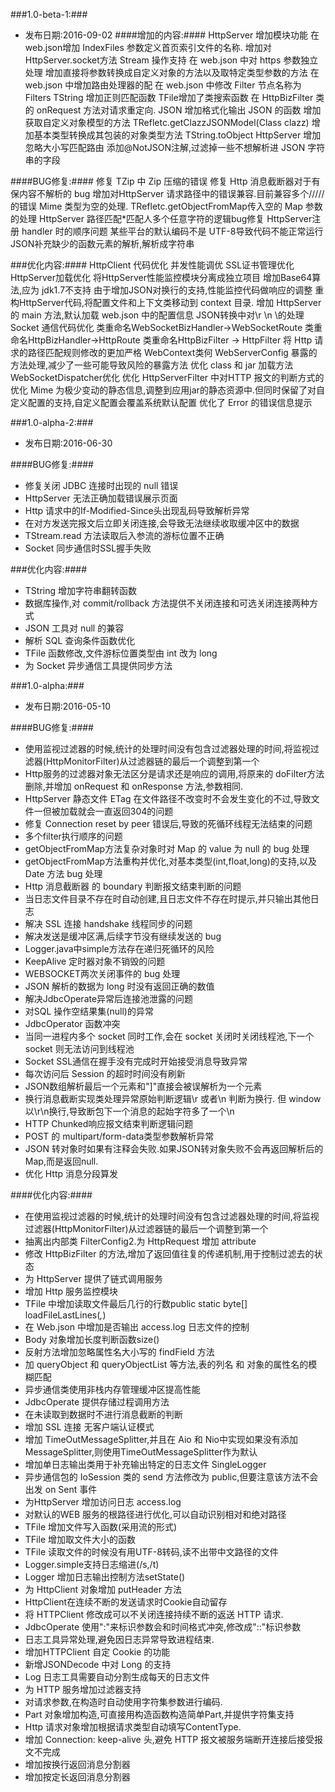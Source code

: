 ###1.0-beta-1:###
- 发布日期:2016-09-02
####增加的内容:####
HttpServer 增加模块功能
在 web.json增加 IndexFiles 参数定义首页索引文件的名称.
增加对HttpServer.socket方法 Stream 操作支持
在 web.json 中对 https 参数独立处理
增加直接将参数转换成自定义对象的方法以及取特定类型参数的方法
在 web.json 中增加路由处理器的配
在 web.json 中修改 Filter 节点名称为 Filters
TString 增加正则匹配函数
TFile增加了类搜索函数
在 HttpBizFilter 类的 onRequest 方法对请求重定向.
JSON 增加格式化输出 JSON 的函数
增加获取自定义对象模型的方法 TRefletc.getClazzJSONModel(Class clazz)
增加基本类型转换成其包装的对象类型方法 TString.toObject
HttpServer 增加忽略大小写匹配路由
添加@NotJSON注解,过滤掉一些不想解析进 JSON 字符串的字段

####BUG修复:####
修复 TZip 中 Zip 压缩的错误
修复 Http 消息截断器对于有保内容不解析的 bug
增加对HttpServer 请求路径中的错误兼容.目前兼容多个/////的错误
Mime 类型为空的处理.
TRefletc.getObjectFromMap传入空的 Map 参数的处理
HttpServer 路径匹配*匹配人多个任意字符的逻辑bug修复
HttpServer注册 handler 时的顺序问题
某些平台的默认编码不是 UTF-8导致代码不能正常运行
JSON补充缺少的函数元素的解析,解析成字符串

###优化内容:####
HttpClient 代码优化
并发性能调优
SSL证书管理优化
HttpServer加载优化
将HttpServer性能监控模块分离成独立项目
增加Base64算法,应为 jdk1.7不支持
由于增加JSON对换行的支持,性能监控代码做响应的调整
重构HttpServer代码,将配置文件和上下文类移动到 context 目录.
增加 HttpServer 的 main 方法,默认加载 web.json 中的配置信息
JSON转换中对\r \n \的处理
Socket 通信代码优化
类重命名WebSocketBizHandler->WebSocketRoute
类重命名HttpBizHandler->HttpRoute
类重命名HttpBizFilter -> HttpFilter
将 Http 请求的路径匹配规则修改的更加严格
WebContext类何 WebServerConfig 暴露的方法处理,减少了一些可能导致风险的暴露方法
优化 class 和 jar 加载方法
WebSocketDispatcher优化
优化 HttpServerFilter 中对HTTP 报文的判断方式的优化
Mime 为极少变动的静态信息,调整到应用jar的静态资源中.但同时保留了对自定义配置的支持,自定义配置会覆盖系统默认配置
优化了 Error 的错误信息提示

###1.0-alpha-2:###

- 发布日期:2016-06-30
 
####BUG修复:####

 - 修复关闭 JDBC 连接时出现的 null 错误
 - HttpServer 无法正确加载错误展示页面
 - Http 请求中的If-Modified-Since头出现乱码导致解析异常
 - 在对方发送完报文后立即关闭连接,会导致无法继续收取缓冲区中的数据
 - TStream.read 方法读取后入参流的游标位置不正确
 - Socket 同步通信时SSL握手失败

###优化内容:####

 -  TString 增加字符串翻转函数
 -  数据库操作,对 commit/rollback 方法提供不关闭连接和可选关闭连接两种方式
 -  JSON 工具对 null 的兼容
 -  解析 SQL 查询条件函数优化
 -  TFile 函数修改,文件游标位置类型由 int 改为 long
 -  为 Socket 异步通信工具提供同步方法
 
###1.0-alpha:###

- 发布日期:2016-05-10
 
####BUG修复:####

 - 使用监视过滤器的时候,统计的处理时间没有包含过滤器处理的时间,将监视过滤器(HttpMonitorFilter)从过滤器链的最后一个调整到第一个
 - Http服务的过滤器对象无法区分是请求还是响应的调用,将原来的 doFilter方法删除,并增加 onRequest 和 onResponse 方法,参数相同.
 - HttpServer 静态文件 ETag 在文件路径不改变时不会发生变化的不过,导致文件一但被加载就会一直返回304的问题
 - 修复 Connection reset by peer 错误后,导致的死循环线程无法结束的问题
 - 多个filter执行顺序的问题
 - getObjectFromMap方法复杂对象时对 Map 的 value 为 null 的 bug 处理
 - getObjectFromMap方法重构并优化,对基本类型(int,float,long)的支持,以及 Date 方法 bug 处理
 - Http 消息截断器 的 boundary 判断报文结束判断的问题
 - 当日志文件目录不存在时自动创建,且日志文件不存在时提示,并只输出其他日志
 - 解决 SSL 连接 handshake 线程同步的问题
 - 解决发送是缓冲区满,后续字节没有继续发送的 bug
 - Logger.java中simple方法存在递归死循环的风险
 - KeepAlive 定时器对象不销毁的问题
 - WEBSOCKET两次关闭事件的 bug 处理
 - JSON 解析的数据为 long 时没有返回正确的数值
 - 解决JdbcOperate异常后连接池泄露的问题
 - 对SQL 操作空结果集(null)的异常
 - JdbcOperator 函数冲突
 - 当同一进程内多个 socket 同时工作,会在 socket 关闭时关闭线程池,下一个 socket 则无法访问到线程池
 - Socket SSL通信在握手没有完成时开始接受消息导致异常
 - 每次访问后 Session 的超时时间没有刷新 
 - JSON数组解析最后一个元素和"]"直接会被误解析为一个元素
 - 换行消息截断实现类处理异常原始判断逻辑\r 或者\n 判断为换行. 但 window 以\r\n换行,导致断包下一个消息的起始字符多了一个\n
 - HTTP Chunked响应报文结束判断逻辑问题
 - POST 的 multipart/form-data类型参数解析异常
 - JSON 转对象时如果有注释会失败.如果JSON转对象失败不会再返回解析后的 Map,而是返回null.
 - 优化 Http 消息分段算发


####优化内容:####

 - 在使用监视过滤器的时候,统计的处理时间没有包含过滤器处理的时间,将监视过滤器(HttpMonitorFilter)从过滤器链的最后一个调整到第一个
 - 抽离出内部类 FilterConfig2.为 HttpRequest 增加 attribute 
 - 修改 HttpBizFilter 的方法,增加了返回值往复的传递机制,用于控制过滤去的状态
 - 为 HttpServer 提供了链式调用服务
 - 增加 Http 服务监控模块
 - TFile 中增加读取文件最后几行的行数public static byte[] loadFileLastLines(*,*)
 - 在 Web.json 中增加是否输出 access.log 日志文件的控制
 - Body 对象增加长度判断函数size()
 - 反射方法增加忽略属性名大小写的 findField 方法
 - 加 queryObject 和 queryObjectList 等方法,表的列名 和 对象的属性名的模糊匹配
 - 异步通信类使用非栈内存管理缓冲区提高性能
 - JdbcOperate 提供存储过程调用方法
 - 在未读取到数据时不进行消息截断的判断
 - 增加 SSL 连接 无客户端认证模式
 - 增加 TimeOutMessageSplitter,并且在 Aio 和 Nio中实现如果没有添加MessageSplitter,则使用TimeOutMessageSplitter作为默认
 - 增加单日志输出类用于补充输出特定的日志文件 SingleLogger
 - 异步通信包的 IoSession 类的 send 方法修改为 public,但要注意该方法不会出发 on Sent 事件
 - 为HttpServer 增加访问日志 access.log
 - 对默认的WEB 服务的根路径进行优化,可以自动识别相对和绝对路径
 - TFile 增加文件写入函数(采用流的形式)
 - TFile 增加取文件大小的函数
 - TFile 读取文件的时候没有用UTF-8转码,读不出带中文路径的文件
 - Logger.simple支持日志缩进(/s,/t)
 - Logger 增加日志输出控制方法setState()
 - 为 HttpClient 对象增加 putHeader 方法
 - HttpClient在连续不断的发送请求时Cookie自动留存
 - 将 HTTPClient 修改成可以不关闭连接持续不断的返送 HTTP 请求.
 - JdbcOperate 使用":"来标识参数会和时间格式冲突,修改成"::"标识参数
 - 日志工具异常处理,避免因日志异常导致进程结束.
 - 增加HTTPClient 自定 Cookie 的功能
 - 新增JSONDecode 中对 Long 的支持
 - Log 日志工具需要自动分割生成每天的日志文件
 - 为 HTTP 服务增加过滤器支持
 - 对请求参数,在构造时自动使用字符集参数进行编码.
 - Part 对象增加构造,可直接用构造函数构造简单Part,并提供字符集支持
 - Http 请求对象增加根据请求类型自动填写ContentType.
 - 增加 Connection: keep-alive 头,避免 HTTP 报文被服务端断开连接后接受报文不完成
 - 增加按换行返回消息分割器
 - 增加按定长返回消息分割器